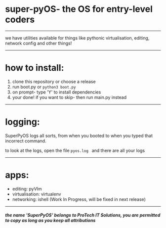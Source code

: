 # super-pyOS- the OS for entry-level coders

---------

we have utilities available for things like pythonic virtualisation, editing, network config and other things!

---------

# how to install:

1. clone this repository or choose a release
2. run boot.py or ```python3 boot.py```
3. on prompt- type 'Y' to install dependencies
4. your done! if you want to skip- then run main.py instead

---------

# logging:

SuperPyOS logs all sorts, from when you booted to when you typed that incorrect command.

to look at the logs, open the file ```pyos.log ``` and there are all your logs

--------

# apps:

- editing: pyVIm
- virtualisation: virtualenv
- networking: ishell (Work In Progress, will be fixed in next release)

--------

<h5>the name 'SuperPyOS' belongs to ProTech IT Solutions, you are permitted to copy as long as you keep all attributions</h5>